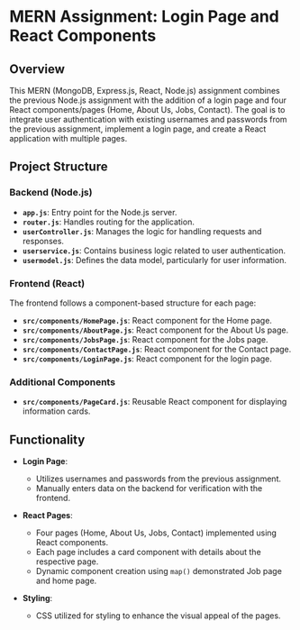 # MERN Assignment: Login Page and React Components

## Overview

This MERN (MongoDB, Express.js, React, Node.js) assignment combines the previous Node.js assignment with the addition of a login page and four React components/pages (Home, About Us, Jobs, Contact). The goal is to integrate user authentication with existing usernames and passwords from the previous assignment, implement a login page, and create a React application with multiple pages.

## Project Structure

### Backend (Node.js)

- **`app.js`**: Entry point for the Node.js server.
- **`router.js`**: Handles routing for the application.
- **`userController.js`**: Manages the logic for handling requests and responses.
- **`userservice.js`**: Contains business logic related to user authentication.
- **`usermodel.js`**: Defines the data model, particularly for user information.

### Frontend (React)

The frontend follows a component-based structure for each page:

- **`src/components/HomePage.js`**: React component for the Home page.
- **`src/components/AboutPage.js`**: React component for the About Us page.
- **`src/components/JobsPage.js`**: React component for the Jobs page.
- **`src/components/ContactPage.js`**: React component for the Contact page.
- **`src/components/LoginPage.js`**: React component for the login page.

### Additional Components

- **`src/components/PageCard.js`**: Reusable React component for displaying information cards.


## Functionality

- **Login Page**:
  - Utilizes usernames and passwords from the previous assignment.
  - Manually enters data on the backend for verification with the frontend.

- **React Pages**:
  - Four pages (Home, About Us, Jobs, Contact) implemented using React components.
  - Each page includes a card component with details about the respective page.
  - Dynamic component creation using `map()` demonstrated Job page and home page.

- **Styling**:
  - CSS utilized for styling to enhance the visual appeal of the pages.



